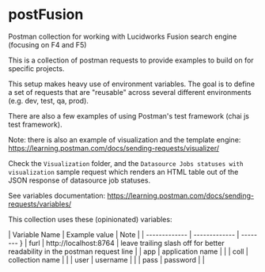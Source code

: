 # postFusion
Postman collection for working with Lucidworks Fusion search engine (focusing on F4 and F5)

This is a collection of postman requests to provide examples to build on for specific projects.

This setup makes heavy use of environment variables. The goal is to define a set of requests that are "reusable" across several different environments (e.g. dev, test, qa, prod).

There are also a few examples of using Postman's test framework (chai js test framework).

Note: there is also an example of visualization and the template engine: 
https://learning.postman.com/docs/sending-requests/visualizer/

Check the `Visualization` folder, and the `Datasource Jobs statuses with visualization` sample request which renders an HTML table out of the JSON response of datasource job statuses.


See variables documentation: https://learning.postman.com/docs/sending-requests/variables/

This collection uses these (opinionated) variables:

| Variable Name  | Example value        | Note |
| ------------- | ------------- | -------- }
| furl  | http://localhost:8764  | leave trailing slash off for better readability in the postman request line |
| app  |  application name |  |
| coll  | collection name  |  |
| user  | username  |  |
| pass  |  password |  |
